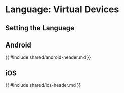 # Language: Virtual Devices

## Setting the Language

## Android
{{ #include shared/android-header.md }}

## iOS
{{ #include shared/ios-header.md }}

